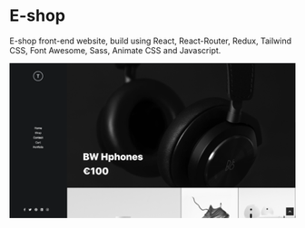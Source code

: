 # E-shop

E-shop front-end website, build using React, React-Router, Redux, Tailwind CSS, Font Awesome, Sass, Animate CSS and Javascript.

![Alt text](src/assets/img/capture.png)
